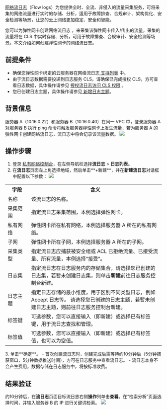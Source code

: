 [网络流日志](https://cloud.tencent.com/document/product/682/18931)（Flow logs）为您提供全时、全流、非侵入的流量采集服务，可将采集的网络流量进行实时的存储、分析，适用于故障排查、合规审计、架构优化、安全检测等场景，让您的云上网络更加稳定、安全和智能。

您可以为弹性网卡创建网络流日志 ，来采集该弹性网卡传入/传出的流量，采集的流量将在 CLS 中实时存储、分析，可用于故障排查、合规审计、安全检测等场景。本文介绍如何创建弹性网卡的网络流日志。


## 前提条件
- 确保您弹性网卡绑定的云服务器在网络流日志[ 支持列表](https://cloud.tencent.com/document/product/682/18934#.E6.94.AF.E6.8C.81.E5.88.97.E8.A1.A8) 中。
- 由于流日志数据需要投递到日志服务 CLS，请确保已完成授权 CLS，方可查看日志数据，具体操作请参见 [授权流日志访问 CLS 权限](https://cloud.tencent.com/document/product/682/63357) 。
- 您已创建日志主题，具体操作请参见[ 新增日志主题](https://cloud.tencent.com/document/product/614/41035#.E6.96.B0.E5.A2.9E.E6.97.A5.E5.BF.97.E4.B8.BB.E9.A2.98)。

## 背景信息
服务器 A（10.16.0.22）和服务器 B（10.16.0.40）在同一 VPC 中，登录服务器 A 对服务器 B 执行 ping 命令将触发服务器弹性网卡上发生流量，若为服务器 A 的弹性网卡创建网络流日志，流日志中将会记录该流量数据。
![](https://main.qcloudimg.com/raw/67866dca42fa8356b23eaf60e8bf876b.png)

## 操作步骤
1. 登录 [私有网络控制台](https://console.cloud.tencent.com/vpc/vpc?rid=1)，在左侧导航栏选择**流日志** > **日志列表**。
2. 在**流日志**页面左上角选择地域，然后单击**+新建**，并在**新建流日志**对话框中配置以下参数：
![](https://main.qcloudimg.com/raw/7357cc77440d826478bd35716283eddb.png)
<table>
<tr>
<th width="15%">字段</th>
<th width="85%">含义</th>
</tr>
<tr>
<td>名称</td>
<td>该流日志的名称。</td>
</tr>
<tr>
<td>采集范围</td>
<td>指定流日志采集范围，本例选择弹性网卡。</td>
</tr>
<tr>
<td>私有网络</td>
<td>弹性网卡所在私有网络，本例选择服务器 A 所在的私有网络。</td>
</tr>
<tr>
<td>子网</td>
<td>弹性网卡所在子网，本例选择服务器 A 所在的子网。</td>
</tr>
<tr>
<td>采集类型</td>
<td>指定流日志应捕获被安全组或 ACL 已拒绝流量、已接受流量、所有流量，本例选择“接受”。</td>
</tr>
<tr>
<td>日志集</td>
<td>指定流日志在日志服务内的存储集合，请选择您已创建的日志集，若暂未创建日志集，则单击<b>新建</b>前往日志服务控制台新建。</td>
</tr>
<tr>
<td>日志主题</td>
<td>指定日志存储的最小维度，用于区别不同类型日志，例如 Accept 日志等。 请选择您已创建的日志主题，若暂未创建日志主题，则前往日志服务控制台新建。</td>
</tr>
<tr>
<td>标签键</td>
<td>可选参数，您可以直接输入（即新建）或选择已有标签键，用于流日志查找和管理。</td>
</tr>
<tr>
<td>标签值</td>
<td>可选参数，您可以直接输入（即新建）或选择已有标签值，也可以为空值。</td>
</tr>
</table>
3. 单击**确定**。
<dx-alert infotype="notice" title="">
 - 首次创建流日志时，创建完成后需等待约10分钟后（5分钟捕获窗口，5分钟数据推送时间），方可在日志服务中查看流日志。
 - 流日志本身不会产生费用，数据存储在日志服务中，将按标准收费。
</dx-alert>


## 结果验证
约10分钟后，在**流日志**页面目标流日志右侧**操作**列单击**查看**。在“检索分析”页面选择时间，并输入服务器 B 的 IP 进行关键词检索。
![](https://main.qcloudimg.com/raw/26fd7de53cea591b26169319ab31834d.png)
